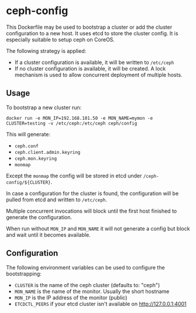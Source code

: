 ceph-config
===========

This Dockerfile may be used to bootstrap a cluster or add the cluster configuration
to a new host. It uses etcd to store the cluster config. It is especially suitable
to setup ceph on CoreOS.

The following strategy is applied:

  * If a cluster configuration is available, it will be written to `/etc/ceph`
  * If no cluster configuration is available, it will be created. A lock mechanism 
    is used to allow concurrent deployment of multiple hosts.

## Usage 

To bootstrap a new cluster run:

`docker run -e MON_IP=192.168.101.50 -e MON_NAME=mymon -e CLUSTER=testing -v /etc/ceph:/etc/ceph ceph/config`

This will generate:

  *  `ceph.conf` 
  *  `ceph.client.admin.keyring` 
  *  `ceph.mon.keyring` 
  *  `monmap` 

Except the `monmap` the config will be stored in etcd under `/ceph-config/${CLUSTER}`. 

In case a configuration for the cluster is found, the configuration will be pulled
from etcd and written to `/etc/ceph`.

Multiple concurrent invocations will block until the first host finished to generate 
the configuration.

When run without `MON_IP` and `MON_NAME` it will not generate a config but block and 
wait until it becomes available. 

## Configuration

The following environment variables can be used to configure the bootstrapping:

  * `CLUSTER` is the name of the ceph cluster (defaults to: "ceph") 
  * `MON_NAME` is the name of the monitor. Usually the short hostname
  * `MON_IP` is the IP address of the monitor (public)
  * `ETCDCTL_PEERS` if your etcd cluster isn't available on http://127.0.0.1:4001  
